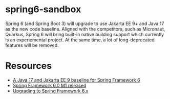 # spring6-sandbox

Spring 6 (and Spring Boot 3) will upgrade to use Jakarta EE 9+ and Java 17 as the new code baseline. Aligned with the competitors, such as Micronaut, Quarkus, Spring 6 will bring built-in native building support which currently is an experiemental project. At the same time, a lot of long-deprecated features will be removed.




# Resources

* [A Java 17 and Jakarta EE 9 baseline for Spring Framework 6](https://spring.io/blog/2021/09/02/a-java-17-and-jakarta-ee-9-baseline-for-spring-framework-6)
* [Spring Framework 6.0 M1 released](https://spring.io/blog/2021/12/16/spring-framework-6-0-m1-released)
* [Upgrading to Spring Framework 6.x](https://github.com/spring-projects/spring-framework/wiki/Upgrading-to-Spring-Framework-6.x)

